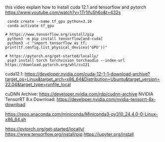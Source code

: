 this video explain how to install cuda 12.1 and tensorflow and pytorch
https://www.youtube.com/watch?v=1Tr1ifuSh6o&t=432s



     conda create --name tf_gpu python=3.10
     conda activate tf_gpu

    # https://www.tensorflow.org/install/pip
     python3 -m pip install tensorflow[and-cuda]
     python3 -c "import tensorflow as tf; print(tf.config.list_physical_devices('GPU'))"

    # https://pytorch.org/get-started/locally/
     pip3 install torch torchvision torchaudio --index-url https://download.pytorch.org/whl/cu121



cuda12.1: https://developer.nvidia.com/cuda-12-1-1-download-archive?target_os=Linux&target_arch=x86_64&Distribution=Ubuntu&target_version=22.04&target_type=runfile_local

cuDNN Archive: https://developer.nvidia.com/rdp/cudnn-archive
NVIDIA TensorRT 8.x Download: https://developer.nvidia.com/nvidia-tensorrt-8x-download

https://repo.anaconda.com/miniconda/Miniconda3-py310_24.4.0-0-Linux-x86_64.sh

https://pytorch.org/get-started/locally/
https://www.tensorflow.org/install/pip
https://jupyter.org/install



